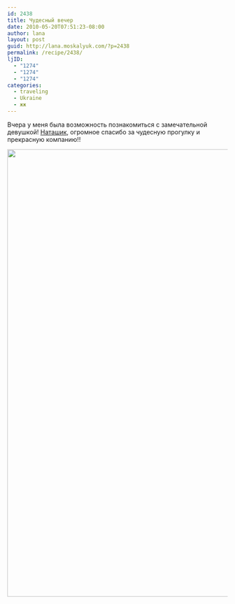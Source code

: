 ```yaml
---
id: 2438
title: Чудесный вечер
date: 2010-05-20T07:51:23-08:00
author: lana
layout: post
guid: http://lana.moskalyuk.com/?p=2438
permalink: /recipe/2438/
ljID:
  - "1274"
  - "1274"
  - "1274"
categories:
  - traveling
  - Ukraine
  - жж
---
```

Вчера у меня была возможность познакомиться с замечательной девушкой! [Наташик](http://nataliya.livejournal.com/), огромное спасибо за чудесную прогулку и прекрасную компанию!!

[<img loading="lazy" class="alignleft size-large wp-image-2437" title="Natasha" src="http://lana.moskalyuk.com/wp-content/uploads/2010/05/CIMG53331-768x1024.jpg" alt="" width="768" height="1024" />](http://lana.moskalyuk.com/wp-content/uploads/2010/05/CIMG53331.jpg)